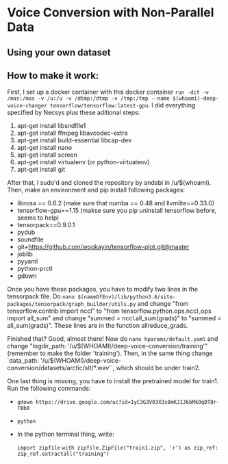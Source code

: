 # Voice Conversion with Non-Parallel Data
## Using your own dataset


## How to make it work:
First, I set up a docker container with this docker container `run -dit -v /mas:/mas -v /u:/u -v /dtmp:/dtmp -v /tmp:/tmp --name $(whoami)-deep-voice-changer tensorflow/tensorflow:latest-gpu`. I did everything specified by Necsys plus these aditional steps:

1. apt-get install libsndfile1
2. apt-get install ffmpeg libavcodec-extra
3. apt-get install build-essential libcap-dev
4. apt-get install nano
5. apt-get install screen
6. apt-get install virtualenv (or python-virtualenv)
7. apt-get install git

After that, I sudo'd and cloned the repository by andabi in /u/$(whoami). Then, make an environment and pip install following packages: 

* librosa == 0.6.2 (make sure that numba == 0.48 and llvmlite==0.33.0)
* tensorflow-gpu==1.15 (makse sure you pip uninstall tensorflow before, seems to help)
* tensorpack==0.9.0.1
* pydub
* soundfile
* git+https://github.com/wookayin/tensorflow-plot.git@master
* joblib
* pyyaml
* python-prctl
* gdown

Once you have these packages, you have to modify two lines in the tensorpack file. Do `nano $(nameOfEnv)/lib/python3.6/site-packages/tensorpack/graph_builder/utils.py` and change "from tensorflow.contrib import nccl" to "from tensorflow.python.ops.nccl_ops import all_sum" and change "summed = nccl.all_sum(grads)" to "summed = all_sum(grads)". These lines are in the function allreduce_grads. 

Finished that? Good, almost there! Now do `nano hparams/default.yaml` and change "logdir_path: '/u/$(WHOAMI)/deep-voice-conversion/training'" (remember to make the folder 'training'). Then, in the same thing change `data_path: '/u/$(WHOAMI)/deep-voice-conversion/datasets/arctic/slt/*.wav'`, which should be under train2. 

One last thing is missing, you have to install the pretrained model for train1. Run the following commands:

* `gdown https://drive.google.com/uc?id=1yC3G3V03X3s8mKJ1J6bMkOqDT8r-TBb8`
* `python`
* In the python terminal thing, write:


    `import zipfile`
    `with zipfile.ZipFile("train1.zip", 'r') as zip_ref:`
        `zip_ref.extractall("training")`
